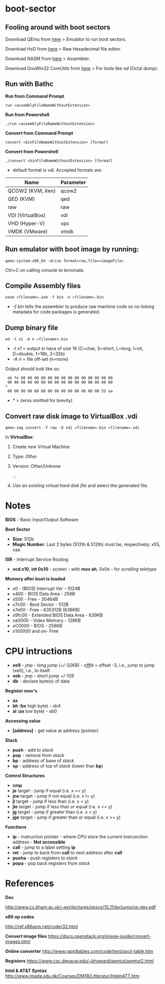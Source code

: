 # boot-sector
## Fooling around with boot sectors

Download QEmu from [here](https://www.qemu.org/) > Emulator to run boot sectors.

Download HxD from [here](https://mh-nexus.de/en/downloads.php?product=HxD) > Raw Hexadecimal file editor.

Download NASM from [here](http://www.nasm.us/) > Assembler.

Download GnuWin32 CoreUtils from [here](http://gnuwin32.sourceforge.net/packages/coreutils.htm) > For tools like *od* (Octal dump).

## Run with Bathc
**Run from Command Prompt**
```
run «assemblyFileNameWithoutExtension»
```
**Run from Powershell**
```
./run «assemblyFileNameWithoutExtension»
```

**Convert from Command Prompt**
```
convert «binFileNameWithoutExtension» [format]
```
**Convert from Powershell**
```
./convert «binFileNameWithoutExtension» [format]
```
- defautl format is *vdi*. Accepted formats are:

|Name|Parameter|
|-|-|
|QCOW2 (KVM, Xen)|qcow2|
|QED (KVM)|qed|
|raw|raw|
|VDI (VirtualBox)|vdi|
|VHD (Hyper-V)|vpc|
|VMDK (VMware)|vmdk|

## Run emulator with boot image by running:

```
qemu-system-x86_64 -drive format=raw,file=«imageFile»
```
*Ctrl+C* on calling console to terminate.

## Compile Assembly files
```
nasm «filename».asm -f bin -o «filename».bin
```
- *-f bin* tells the assembler to produce raw machine code so no linking metadata for code packages is generated.

## Dump binary file 
```
od -t x1 -A n «filename».bin
```
- *-t x1* = output in hexa of size 16 (C=char, S=short, L=long, I=int, D=double, 1=16b, 2=32b)
- *-A n* = file off-set (n=none)

Output should look like so:
```
 eb fe 00 00 00 00 00 00 00 00 00 00 00 00 00 00
 00 00 00 00 00 00 00 00 00 00 00 00 00 00 00 00
*
 00 00 00 00 00 00 00 00 00 00 00 00 00 00 55 aa
 ```

- *\** > zeros omitted for brevity)

## Convert raw disk image to VirtualBox .vdi
```
qemu-img convert -f raw -O vdi «filename».bin «filename».vdi
```

In **VirtualBox**:
1. Create new Virtual Machine
2. Type: *Other*
3. Version: *Other/Unknow*
   
   ...
4. *Use an existing virtual hard disk file* and select the generated file.


# Notes

**BIOS** - Basic Input/Output Software

**Boot Sector**
 - **Size**: 512b
- **Magic Number**: Last 2 bytes (512th & 512th) must be, respectively: x55, xaa

**ISR** - Interrupt Service Routing 
- **xcd x10**, **int 0x10** - screen - with **mov ah**, 0x0e - for *scrolling teletype*

**Memory after boot is loaded**
- x0 - (BIOS) Interrupt Ver - 1024B
- x400 - BIOS Data Area - 256B
- x500 - Free - 30464B
- x7c00 - Boot Sector - 512B
- x7e00 - Free - 635312B (638KB)
- x9fc00 - Extended BIOS Data Area - 639KB
- xa0000 - Video Memory - 128KB
- xC0000 - BIOS - 256KB
- x100000 and on- Free


# CPU intructions

- **xe9** - *jmp* - long jump (+/-32KB) - *xfffd* = offset -3, i.e., jump to jump (xe0), i.e., to itself
- **xeb** - *jmp* - short jump +/-128
- **db** - declare byte(s) of data

**Register mov's**
- **ax**
- **bh** (**bx** high byte) - xb4
- **al** (**ax** low byte) - xb0

**Accessing value**
- **[address]** - get value at address (pointer)

**Stack**
- **push** - add to *stack*
- **pop** - remove from *stack*
- **bp** - address of base of *stack*
- **sp** - address of top of *stack* (lower than **bp**)

**Cotnrol Structures**
- **cmp**
- **je** target - jump if equal (i.e. x == y) 
- **jne** target - jump if not equal (i.e. x != y) 
- **jl** target - jump if less than (i.e. x < y) 
- **jle** target - jump if less than or equal (i.e. x <= y) 
- **jg** target - jump if greater than (i.e. x > y) 
- **jge** target - jump if greater than or equal (i.e. x >= y)

**Functions**
- **ip** - instruction pointer - where *CPU* store the current instrunction address - **Not accessible**
- **call** - jump to a label setting **ip**
- **ret** - jump to back from **call** to next address after **call**
- **pusha** - push registers to *stack*
- **popa** - pop back registers from *stack*

# References

**Doc**

http://www.cs.bham.ac.uk/~exr/lectures/opsys/10_11/lectures/os-dev.pdf


**x86 op codes**

http://ref.x86asm.net/coder32.html

**Convert image files**
https://docs.openstack.org/image-guide/convert-images.html

**Online converter**
http://www.rapidtables.com/code/text/ascii-table.htm

**Registers**
https://www.csc.depauw.edu/~bhoward/asmtut/asmtut2.html

**Intel & AT&T Syntax**
http://www.imada.sdu.dk/Courses/DM18/Litteratur/IntelnATT.htm
